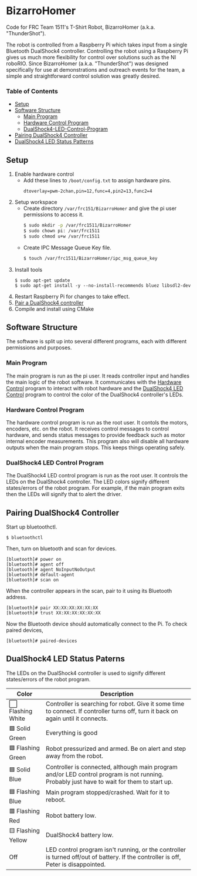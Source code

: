 # BizarroHomer
Code for FRC Team 1511's T-Shirt Robot, BizarroHomer (a.k.a. "ThunderShot").

The robot is controlled from a Raspberry Pi which takes input from a single Bluetooth DualShock4 controller. Controlling the robot using a Raspberry Pi gives us much more flexibility for control over solutions such as the NI roboRIO. Since BizarroHomer (a.k.a. "ThunderShot") was designed specifically for use at demonstrations and outreach events for the team, a simple and straightforward control solution was greatly desired.

### Table of Contents
* [Setup](#Setup)
* [Software Structure](#Software-Structure)
   - [Main Program](#Main-Program)
   - [Hardware Control Program](#Hardware-Control-Program)
   - [DualShock4-LED-Control-Program](#DualShock4-LED-Control-Program)
* [Pairing DualShock4 Controller](#Pairing-DualShock4-Controller)
* [DualShock4 LED Status Patterns](#DualShock4-LED-Status-Paterns)

## Setup
1. Enable hardware control
   - Add these lines to `/boot/config.txt` to assign hardware pins.
     ```
     dtoverlay=pwm-2chan,pin=12,func=4,pin2=13,func2=4
     ```
2. Setup workspace
   - Create directory `/var/frc151/BizarroHomer` and give the pi user permissions to access it.
     ```bash
     $ sudo mkdir -p /var/frc1511/BizarroHomer
     $ sudo chown pi: /var/frc1511
     $ sudo chmod u+w /var/frc1511
     ```
   - Create IPC Message Queue Key file.
     ```bash
     $ touch /var/frc1511/BizarroHomer/ipc_msg_queue_key
     ```
3. Install tools
   ```
   $ sudo apt-get update
   $ sudo apt-get install -y --no-install-recommends bluez libsdl2-dev
   ```
4. Restart Raspberry Pi for changes to take effect.
5. [Pair a DualShock4 controller](#Pairing-DualShock4-Controller)
6. Compile and install using CMake

## Software Structure

The software is split up into several different programs, each with different permissions and purposes.
### Main Program
The main program is run as the pi user. It reads controller input and handles the main logic of the robot software. It communicates with the [Hardware Control](#Hardware-Control-Program) program to interact with robot hardware and the [DualShock4 LED Control](#DualShock4-LED-Control-Program) program to control the color of the DualShock4 controller's LEDs.

### Hardware Control Program
The hardware control program is run as the root user. It contols the motors, encoders, etc. on the robot. It receives control messages to control hardware, and sends status messages to provide feedback such as motor internal encoder measurements. This program also will disable all hardware outputs when the main program stops. This keeps things operating safely.

### DualShock4 LED Control Program
The DualShock4 LED control program is run as the root user. It controls the LEDs on the DualShock4 controller. The LED colors signify different states/errors of the robot program. For example, if the main program exits then the LEDs will signify that to alert the driver.

## Pairing DualShock4 Controller
Start up bluetoothctl.
```
$ bluetoothctl
```
Then, turn on bluetooth and scan for devices.
```
[bluetooth]# power on
[bluetooth]# agent off
[bluetooth]# agent NoInputNoOutput
[bluetooth]# default-agent
[bluetooth]# scan on
```
When the controller appears in the scan, pair to it using its Bluetooth address.
```
[bluetooth]# pair XX:XX:XX:XX:XX:XX
[bluetooth]# trust XX:XX:XX:XX:XX:XX
```
Now the Bluetooth device should automatically connect to the Pi. To check paired devices,
```
[bluetooth]# paired-devices
```

## DualShock4 LED Status Paterns
The LEDs on the DualShock4 controller is used to signify different states/errors of the robot program. 

| Color           | Description                 |
| --------------- | --------------------------- |
| ⬜️ Flashing White  | Controller is searching for robot. Give it some time to connect. If controller turns off, turn it back on again until it connects. |
| 🟩 Solid Green     | Everything is good |
| 🟩 Flashing Green  | Robot pressurized and armed. Be on alert and step away from the robot. |
| 🟦 Solid Blue      | Controller is connected, although main program and/or LED control program is not running. Probably just have to wait for them to start up. |
| 🟦 Flashing Blue   | Main program stopped/crashed. Wait for it to reboot. |
| 🟥 Flashing Red    | Robot battery low. |
| 🟨 Flashing Yellow | DualShock4 battery low. |
| Off                | LED control program isn't running, or the controller is turned off/out of battery. If the controller is off, Peter is disappointed. |
